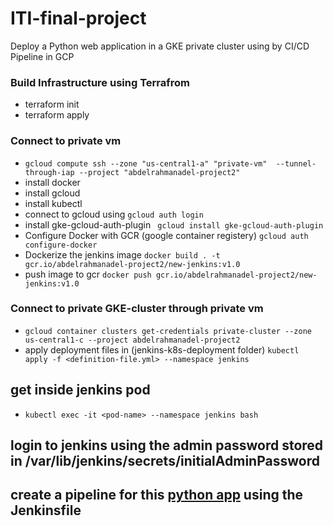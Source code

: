 # ITI-final-project
Deploy a Python web application in a GKE private cluster using by CI/CD Pipeline in GCP
 
 
 ### Build Infrastructure using Terrafrom 
 - terraform init 
 - terraform apply
 
 ### Connect to private vm
 - `gcloud compute ssh --zone "us-central1-a" "private-vm"  --tunnel-through-iap --project "abdelrahmanadel-project2"`
 - install docker 
 - install gcloud
 - install kubectl
 - connect to gcloud using `gcloud auth login`
 - install gke-gcloud-auth-plugin ` gcloud install gke-gcloud-auth-plugin`
 - Configure Docker with GCR (google container registery) `gcloud auth configure-docker`
 - Dockerize the jenkins image `docker build . -t gcr.io/abdelrahmanadel-project2/new-jenkins:v1.0`
 - push image to gcr `docker push gcr.io/abdelrahmanadel-project2/new-jenkins:v1.0`
 
 
 ### Connect to private GKE-cluster through private vm 
 - `gcloud container clusters get-credentials private-cluster --zone us-central1-c --project abdelrahmanadel-project2`
 - apply deployment files in (jenkins-k8s-deployment folder) `kubectl apply -f <definition-file.yml> --namespace jenkins`
 
 ## get inside jenkins pod 
 - `kubectl exec -it <pod-name> --namespace jenkins bash`
 
 ## login to jenkins using the admin password stored in /var/lib/jenkins/secrets/initialAdminPassword
 
 ## create a pipeline for this [python app](https://github.com/AbdelrahmanAdelTaha/pyflask-app-example) using the Jenkinsfile 
